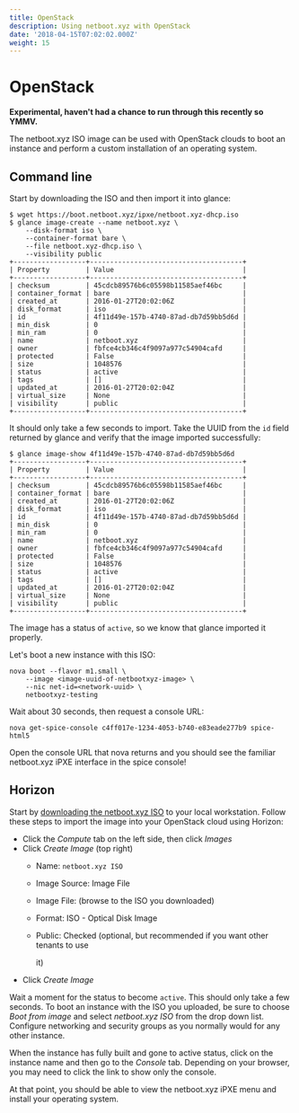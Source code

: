 ```yaml
---
title: OpenStack
description: Using netboot.xyz with OpenStack
date: '2018-04-15T07:02:02.000Z'
weight: 15
---
```


# OpenStack

**Experimental, haven't had a chance to run through this recently so YMMV.**

The netboot.xyz ISO image can be used with OpenStack clouds to boot an instance and perform a custom installation of an operating system.

## Command line

Start by downloading the ISO and then import it into glance:

```text
$ wget https://boot.netboot.xyz/ipxe/netboot.xyz-dhcp.iso
$ glance image-create --name netboot.xyz \
    --disk-format iso \
    --container-format bare \
    --file netboot.xyz-dhcp.iso \
    --visibility public
+------------------+--------------------------------------+
| Property         | Value                                |
+------------------+--------------------------------------+
| checksum         | 45cdcb89576b6c05598b11585aef46bc     |
| container_format | bare                                 |
| created_at       | 2016-01-27T20:02:06Z                 |
| disk_format      | iso                                  |
| id               | 4f11d49e-157b-4740-87ad-db7d59bb5d6d |
| min_disk         | 0                                    |
| min_ram          | 0                                    |
| name             | netboot.xyz                          |
| owner            | fbfce4cb346c4f9097a977c54904cafd     |
| protected        | False                                |
| size             | 1048576                              |
| status           | active                               |
| tags             | []                                   |
| updated_at       | 2016-01-27T20:02:04Z                 |
| virtual_size     | None                                 |
| visibility       | public                               |
+------------------+--------------------------------------+
```

It should only take a few seconds to import. Take the UUID from the `id` field returned by glance and verify that the image imported successfully:

```text
$ glance image-show 4f11d49e-157b-4740-87ad-db7d59bb5d6d
+------------------+--------------------------------------+
| Property         | Value                                |
+------------------+--------------------------------------+
| checksum         | 45cdcb89576b6c05598b11585aef46bc     |
| container_format | bare                                 |
| created_at       | 2016-01-27T20:02:06Z                 |
| disk_format      | iso                                  |
| id               | 4f11d49e-157b-4740-87ad-db7d59bb5d6d |
| min_disk         | 0                                    |
| min_ram          | 0                                    |
| name             | netboot.xyz                          |
| owner            | fbfce4cb346c4f9097a977c54904cafd     |
| protected        | False                                |
| size             | 1048576                              |
| status           | active                               |
| tags             | []                                   |
| updated_at       | 2016-01-27T20:02:04Z                 |
| virtual_size     | None                                 |
| visibility       | public                               |
+------------------+--------------------------------------+
```

The image has a status of `active`, so we know that glance imported it properly.

Let's boot a new instance with this ISO:

```text
nova boot --flavor m1.small \
    --image <image-uuid-of-netbootxyz-image> \
    --nic net-id=<network-uuid> \
    netbootxyz-testing
```

Wait about 30 seconds, then request a console URL:

```text
nova get-spice-console c4ff017e-1234-4053-b740-e83eade277b9 spice-html5
```

Open the console URL that nova returns and you should see the familiar netboot.xyz iPXE interface in the spice console!

## Horizon

Start by [downloading the netboot.xyz ISO](https://boot.netboot.xyz/ipxe/netboot.xyz-dhcp.iso) to your local workstation. Follow these steps to import the image into your OpenStack cloud using Horizon:

* Click the _Compute_ tab on the left side, then click _Images_
* Click _Create Image_ \(top right\)
  * Name: `netboot.xyz ISO`
  * Image Source: Image File
  * Image File: \(browse to the ISO you downloaded\)
  * Format: ISO - Optical Disk Image
  * Public: Checked \(optional, but recommended if you want other tenants to use

    it\)
* Click _Create Image_

Wait a moment for the status to become `active`. This should only take a few seconds. To boot an instance with the ISO you uploaded, be sure to choose _Boot from image_ and select _netboot.xyz ISO_ from the drop down list. Configure networking and security groups as you normally would for any other instance.

When the instance has fully built and gone to active status, click on the instance name and then go to the _Console_ tab. Depending on your browser, you may need to click the link to show only the console.

At that point, you should be able to view the netboot.xyz iPXE menu and install your operating system.

